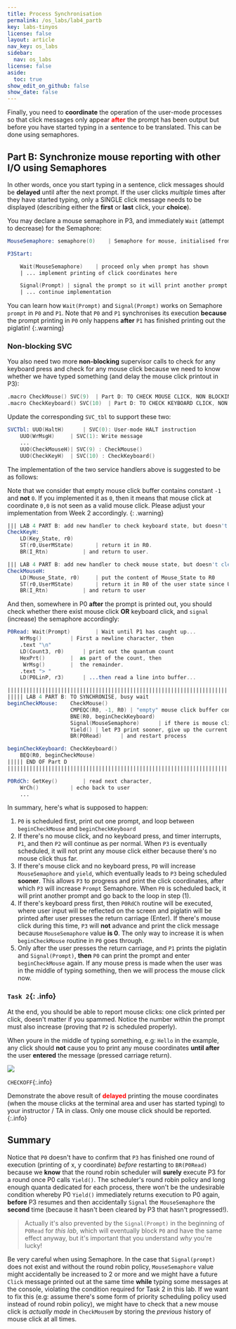 ```yaml
---
title: Process Synchronisation
permalink: /os_labs/lab4_partb
key: labs-tinyos
license: false
layout: article
nav_key: os_labs
sidebar:
  nav: os_labs
license: false
aside:
  toc: true
show_edit_on_github: false
show_date: false
---
```


Finally, you need to **coordinate** the operation of the user-mode processes so that click messages only appear <span style="color:red; font-weight: bold;">after</span> the prompt has been output but before you have started typing in a sentence to be translated. This can be done using semaphores.

## Part B: Synchronize mouse reporting with other I/O using Semaphores

In other words, once you start typing in a sentence, click messages should be **delayed** until after the next prompt. If the user clicks _multiple_ times after they have started typing, only a SINGLE click message needs to be displayed (describing either the **first** or **last** click, your **choice**).

You may declare a mouse semaphore in P3, and immediately `Wait` (attempt to decrease) for the Semaphore:

```nasm
MouseSemaphore: semaphore(0)	| Semaphore for mouse, initialised from zero

P3Start:

	Wait(MouseSemaphore) 	| proceed only when prompt has shown
    | ... implement printing of click coordinates here

    Signal(Prompt) | signal the prompt so it will print another prompt
    | ... continue implementation

```

You can learn how `Wait(Prompt)` and `Signal(Prompt)` works on Semaphore `prompt` in `P0` and `P1`. Note that `P0` and `P1` synchronises its execution **because** the prompt printing in `P0` only happens **after** `P1` has finished printing out the piglatin!
{:.warning}

### Non-blocking SVC

You also need two more **non-blocking** supervisor calls to check for any keyboard press and check for any mouse click because we need to know whether we have typed something (and delay the mouse click printout in P3):

```nasm
.macro CheckMouse() SVC(9) 	| Part D: TO CHECK MOUSE CLICK, NON BLOCKING
.macro CheckKeyboard() SVC(10) 	| Part D: TO CHECK KEYBOARD CLICK, NON BLOCKING
```

Update the corresponding `SVC_tbl` to support these two:

```nasm
SVCTbl:	UUO(HaltH)		| SVC(0): User-mode HALT instruction
	UUO(WrMsgH)		| SVC(1): Write message
    ...
	UUO(CheckMouseH)| SVC(9) : CheckMouse()
	UUO(CheckKeyH)	| SVC(10) : CheckKeyboard()
```

The implementation of the two service handlers above is suggested to be as follows:

Note that we consider that empty mouse click buffer contains constant `-1` and **not** `0`. If you implemented it as `0`, then it means that mouse click at coordinate `0,0` is not seen as a valid mouse click. Please adjust your implementation from Week 2 accordingly.
{: .warning}

```nasm
||| LAB 4 PART B: add new handler to check keyboard state, but doesn't clear it and doesn't block the calling process
CheckKeyH:
	LD(Key_State, r0)
	ST(r0,UserMState)		| return it in R0.
	BR(I_Rtn)			| and return to user.

||| LAB 4 PART B: add new handler to check mouse state, but doesn't clear it and doesn't block the calling process
CheckMouseH:
	LD(Mouse_State, r0) 	| put the content of Mouse_State to R0
	ST(r0,UserMState)		| return it in R0 of the user state since UserMState points to the R0 of the user reg value
	BR(I_Rtn)			| and return to user
```

And then, somewhere in P0 **after** the prompt is printed out, you should check whether there exist mouse click **OR** keyboard click, and `signal` (increase) the semaphore accordingly:

```nasm
P0Read:	Wait(Prompt)		| Wait until P1 has caught up...
	WrMsg()			| First a newline character, then
	.text "\n"
	LD(Count3, r0)		| print out the quantum count
	HexPrt()		|  as part of the count, then
	 WrMsg()		|  the remainder.
	.text "> "
	LD(P0LinP, r3)		| ...then read a line into buffer...

||||||||||||||||||||||||||||||||||||||||||||||||||||||||||||||||||||||
||||| LAB 4 PART B: TO SYNCHRONISE, busy wait
beginCheckMouse:	CheckMouse()
					CMPEQC(R0, -1, R0) | "empty" mouse click buffer contains -1, because 0 is a coordinate
					BNE(R0, beginCheckKeyboard)
					Signal(MouseSemaphore)		| if there is mouse click, give signal
					Yield() | let P3 print sooner, give up the current quanta
					BR(P0Read)		| and restart process

beginCheckKeyboard: CheckKeyboard()
    BEQ(R0, beginCheckMouse)
||||| END OF Part D
||||||||||||||||||||||||||||||||||||||||||||||||||||||||||||||||||||||

P0RdCh: GetKey()		| read next character,
	WrCh()			| echo back to user
    ...
```

In summary, here's what is supposed to happen:

1. `P0` is scheduled first, print out one prompt, and loop between `beginCheckMouse` and `beginCheckKeyboard`
2. If there's no mouse click, and no keyboard press, and timer interrupts, `P1`, and then `P2` will continue as per normal. When `P3` is eventually scheduled, it will not print any mouse click either because there's no mouse click thus far.
3. If there's mouse click and no keyboard press, `P0` will increase `MouseSemaphore` and `yield`, which eventually leads to `P3` being scheduled **sooner**. This allows `P3` to progress and print the click coordinates, after which `P3` will increase `Prompt` Semaphore. When `P0` is scheduled back, it will print another prompt and go back to the loop in step (1).
4. If there's keyboard press first, then `P0RdCh` routine will be executed, where user input will be reflected on the screen and piglatin will be printed after user presses the return carriage (Enter). If there's mouse click during this time, `P3` will **not** advance and print the click message because `MouseSemaphore` value **is 0**. The only way to increase it is when `beginCheckMouse` routine in `P0` goes through.
5. Only after the user presses the return carriage, and `P1` prints the piglatin and `Signal(Prompt)`, **then** `P0` can print the prompt and enter `beginCheckMouse` again. If any mouse press is made when the user was in the middle of typing something, then we will process the mouse click now.

### `Task 2`{: .info}

At the end, you should be able to report mouse clicks: one click printed per click, doesn't matter if you spammed. Notice the number within the prompt must also increase (proving that `P2` is scheduled properly).

When youre in the middle of typing something, e.g: `Hello` in the example, any click should **not** cause you to print any mouse coordinates **until after** the user **entered** the message (pressed carriage return).

<img src="{{ site.baseurl }}/assets/contentimage/lab6/9.gif"  class="center_seventy"/>

`CHECKOFF`{:.info}

Demonstrate the above result of <span style="color:red; font-weight: bold;">delayed</span> printing the mouse coordinates (when the mouse clicks at the terminal area and user has started typing) to your instructor / TA in class. Only one mouse click should be reported.
{:.info}

## Summary

Notice that `P0` doesn't have to confirm that `P3` has finished one round of execution (printing of x, y coordinate) _before_ restarting to `BR(P0Read)` because we **know** that the round robin scheduler will **surely** execute P3 for a round once P0 calls `Yield()`. The scheduler's round robin policy and long enough quanta dedicated for each process, there won't be the undesirable condition whereby P0 `Yield()` immediately returns execution to P0 again, **before** P3 resumes and then accidentally `Signal` the `MouseSemaphore` the **second** time (because it hasn't been cleared by P3 that hasn't progressed!).

> Actually it's also prevented by the `Signal(Prompt)` in the beginning of `P0Read` for _this lab_, which will eventually block `P0` and have the same effect anyway, but it's important that you understand _why_ you're lucky!

Be very careful when using Semaphore. In the case that `Signal(prompt)` does not exist and without the round robin policy, `MouseSemaphore` value might accidentally be increased to 2 or more and we might have a future `Click` message printed out at the same time **while** typing some messages at the console, violating the condition required for Task 2 in this lab. If we want to fix this (e.g: assume there's some form of priority scheduling policy used instead of round robin policy), we might have to check that a new mouse click is _actually made_ in `CheckMouseH` by storing the _previous_ history of mouse click at all times.

